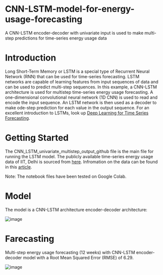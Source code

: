 # CNN-LSTM-model-for-energy-usage-forecasting
A CNN-LSTM encoder-decoder with univariate input is used to make multi-step predictions for time-series energy usage data
# Introduction 
Long Short-Term Memory or LSTM is a special type of Recurrent Neural Network (RNN) that can be used for time-series forecasting. LSTM networks are capable of learning features from input sequences of data and can be used to predict multi-step sequences. In this example, a CNN-LSTM architecture is used for multistep time-series energy usage forecasting. A one-dimensional convolutional neural network (1D CNN) is used to read and encode the input sequence. An LSTM network is then used as a decoder to make ode-step prediction for each value in the output sequence. For an excellent introduction to LSTMs, look up [Deep Learning for Time Series Forecasting](https://machinelearningmastery.com/deep-learning-for-time-series-forecasting/).
# Getting Started
The CNN_LSTM_univariate_multistep_output_github file is the main file for running the LSTM model. The publicly available time-series energy usage data of IIT, Delhi is sourced from [here](https://figshare.com/articles/dataset/Energy_dataset_of_IIITD/6007637/1). Infromation on the data can be found in this [article](https://www.nature.com/articles/sdata201915).

Note: The notebook files have been tested on Google Colab. 
# Model
The model is a CNN-LSTM architecture encoder-decoder architecture:

![image](https://github.com/muntasirhsn/CNN-LSTM-model-for-energy-usage-forecasting/assets/29087240/c2ecd128-a209-4a4b-ab7a-6e183865631a)
# Farecasting
Multi-step energy usage forecasting (12 weeks) with CNN-LSTM encoder-decoder model with a Root Mean Squared Error (RMSE) of 6.29.

![image](https://github.com/muntasirhsn/CNN-LSTM-model-for-energy-usage-forecasting/assets/29087240/835d43c9-331b-4bb4-876b-c20cac6a4066)
